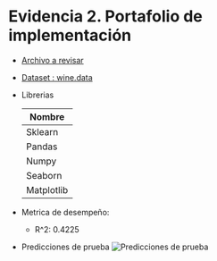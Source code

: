 
# Evidencia 2. Portafolio de implementación

- [Archivo a revisar](https://github.com/CAMAY3101/MachineLearning/blob/main/Evidencia%202.%20Portafolio%20de%20implementaci%C3%B3n/framework.py)
- [Dataset : wine.data](https://github.com/CAMAY3101/MachineLearning/blob/main/Evidencia%202.%20Portafolio%20de%20implementaci%C3%B3n/datasets/wine.data)

- Librerias

    | Nombre             |
    | ----------------- |
    | Sklearn |
    | Pandas |
    | Numpy |
    | Seaborn |
    | Matplotlib |


- Metrica de desempeño:
    - R^2: 0.4225

- Predicciones de prueba
![Predicciones de prueba](https://ibb.co/PNFGhPs)
